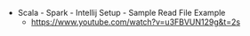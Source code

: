 

- Scala - Spark - Intellij Setup - Sample Read File Example
    - https://www.youtube.com/watch?v=u3FBVUN129g&t=2s